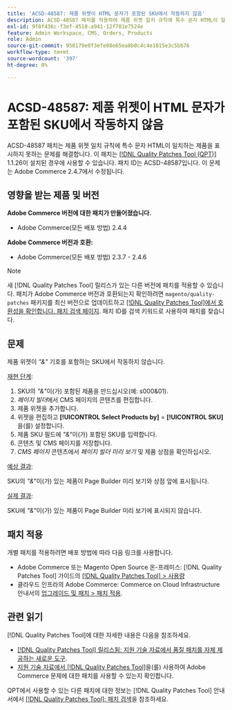 ```yaml
---
title: 'ACSD-48587: 제품 위젯이 HTML 문자가 포함된 SKU에서 작동하지 않음'
description: ACSD-48587 패치를 적용하여 제품 위젯 일치 규칙에 특수 문자 HTML이 일치하는 제품을 표시하지 못하는 Adobe Commerce 문제를 해결합니다.
exl-id: 9f8f436c-f3ef-4510-a941-12f701e7524e
feature: Admin Workspace, CMS, Orders, Products
role: Admin
source-git-commit: 958179e0f3efe08e65ea8b0c4c4e1015e3c5bb76
workflow-type: tm+mt
source-wordcount: '397'
ht-degree: 0%

---
```


# ACSD-48587: 제품 위젯이 HTML 문자가 포함된 SKU에서 작동하지 않음

ACSD-48587 패치는 제품 위젯 일치 규칙에 특수 문자 HTML이 일치하는 제품을 표시하지 못하는 문제를 해결합니다. 이 패치는 [[!DNL Quality Patches Tool (QPT)]](/help/announcements/adobe-commerce-announcements/magento-quality-patches-released-new-tool-to-self-serve-quality-patches.md) 1.1.26이 설치된 경우에 사용할 수 있습니다. 패치 ID는 ACSD-48587입니다. 이 문제는 Adobe Commerce 2.4.7에서 수정됩니다.

## 영향을 받는 제품 및 버전

**Adobe Commerce 버전에 대한 패치가 만들어졌습니다.**

* Adobe Commerce(모든 배포 방법) 2.4.4

**Adobe Commerce 버전과 호환:**

* Adobe Commerce(모든 배포 방법) 2.3.7 - 2.4.6

>[!NOTE]
>
>새 [!DNL Quality Patches Tool] 릴리스가 있는 다른 버전에 패치를 적용할 수 있습니다. 패치가 Adobe Commerce 버전과 호환되는지 확인하려면 `magento/quality-patches` 패키지를 최신 버전으로 업데이트하고 [[!DNL Quality Patches Tool]에서 호환성을 확인합니다. 패치 검색 페이지](https://experienceleague.adobe.com/tools/commerce-quality-patches/index.html?lang=ko). 패치 ID를 검색 키워드로 사용하여 패치를 찾습니다.

## 문제

제품 위젯이 *&quot;&amp;&quot;* 기호를 포함하는 SKU에서 작동하지 않습니다.

<u>재현 단계</u>:

1. SKU의 *&quot;&amp;&quot;*&#x200B;이(가) 포함된 제품을 만드십시오(예: s000&amp;01).
1. *페이지 빌더*&#x200B;에서 CMS 페이지의 콘텐츠를 편집합니다.
1. 제품 위젯을 추가합니다.
1. 위젯을 편집하고 **[!UICONTROL Select Products by]** = **[!UICONTROL SKU]**&#x200B;을(를) 설정합니다.
1. 제품 SKU 필드에 *&quot;&amp;&quot;*&#x200B;이(가) 포함된 SKU를 입력합니다.
1. 콘텐츠 및 CMS 페이지를 저장합니다.
1. *CMS 페이지* 콘텐츠에서 *페이지 빌더 미리 보기* 및 제품 상점을 확인하십시오.

<u>예상 결과</u>:

SKU의 *&quot;&amp;&quot;*&#x200B;이(가) 있는 제품이 Page Builder 미리 보기와 상점 앞에 표시됩니다.

<u>실제 결과</u>:

SKU에 *&quot;&amp;&quot;*&#x200B;이(가) 있는 제품이 Page Builder 미리 보기에 표시되지 않습니다.

## 패치 적용

개별 패치를 적용하려면 배포 방법에 따라 다음 링크를 사용합니다.

* Adobe Commerce 또는 Magento Open Source 온-프레미스: [!DNL Quality Patches Tool] 가이드의 [[!DNL Quality Patches Tool] > 사용량](https://experienceleague.adobe.com/docs/commerce-operations/tools/quality-patches-tool/usage.html?lang=ko)
* 클라우드 인프라의 Adobe Commerce: Commerce on Cloud Infrastructure 안내서의 [업그레이드 및 패치 > 패치 적용](https://experienceleague.adobe.com/docs/commerce-cloud-service/user-guide/develop/upgrade/apply-patches.html?lang=ko).

## 관련 읽기

[!DNL Quality Patches Tool]에 대한 자세한 내용은 다음을 참조하세요.

* [[!DNL Quality Patches Tool] 릴리스됨: 지원 기술 자료에서 품질 패치를 자체 제공하는 새로운 도구](/help/announcements/adobe-commerce-announcements/magento-quality-patches-released-new-tool-to-self-serve-quality-patches.md).
* [지원 기술 자료에서  [!DNL Quality Patches Tool]](/help/support-tools/patches-available-in-qpt-tool/check-patch-for-magento-issue-with-magento-quality-patches.md)을(를) 사용하여 Adobe Commerce 문제에 대한 패치를 사용할 수 있는지 확인합니다.

QPT에서 사용할 수 있는 다른 패치에 대한 정보는 [!DNL Quality Patches Tool] 안내서에서 [[!DNL Quality Patches Tool]: 패치 검색](https://experienceleague.adobe.com/tools/commerce-quality-patches/index.html?lang=ko)을 참조하세요.
